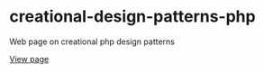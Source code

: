 # creational-design-patterns-php
Web page on creational php design patterns

[View page](https://andr-io.github.io/creational-design-patterns-php)
